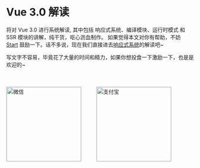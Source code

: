 # Vue 3.0 解读

将对 Vue 3.0 进行系统解读, 其中包括 响应式系统、编译模块、运行时模式 和 SSR 模块的讲解，纯干货，呕心沥血制作。 如果觉得本文对你有帮助，不妨 [Start](https://github.com/hkc452/slamdunk-the-vue3)  鼓励一下。话不多说，现在我们直接进去[响应式系统](/slamdunk-the-vue3/main/vue/reactivity/effect)的解读吧~

写文字不容易，毕竟花了大量的时间和精力，如果你想投食一下激励一下，也是是欢迎的~

<div style="display: flex;margin-top:50px;">
    <img style="width: 200px; border: 1px solid #ccc;" alt="微信" src="https://s1.ax1x.com/2020/05/28/tZgG9K.md.jpg"/>
    <img style="width: 200px; border: 1px solid #ccc;margin-left: 40px;" alt="支付宝" src="https://s1.ax1x.com/2020/05/28/tZg3h6.jpg" />
</div>
